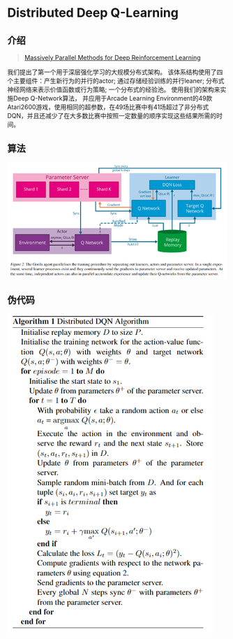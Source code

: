 # Distributed Deep Q-Learning

## 介绍

> [Massively Parallel Methods for Deep Reinforcement Learning](https://arxiv.org/pdf/1507.04296.pdf)

我们提出了第一个用于深层强化学习的大规模分布式架构。 该体系结构使用了四个主要组件：产生新行为的并行的actor; 通过存储经验训练的并行leaner; 分布式神经网络来表示价值函数或行为策略; 一个分布式的经验池。 使用我们的架构来实施Deep Q-Network算法， 并应用于Arcade Learning Environment的49款Atari2600游戏，使用相同的超参数，在49场比赛中有41场超过了非分布式DQN，并且还减少了在大多数比赛中按照一定数量的顺序实现这些结果所需的时间。

## 算法

![](../../.gitbook/assets/image%20%2816%29.png)

## 伪代码

![](../../.gitbook/assets/image%20%2814%29.png)

